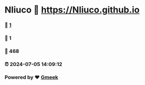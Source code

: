 # Nliuco :link: https://Nliuco.github.io 
### :page_facing_up: [1](https://Nliuco.github.io/tag.html) 
### :speech_balloon: 1 
### :hibiscus: 468 
### :alarm_clock: 2024-07-05 14:09:12 
### Powered by :heart: [Gmeek](https://github.com/Meekdai/Gmeek)
